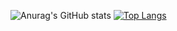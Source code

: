 ![Anurag's GitHub stats](https://github-readme-stats.vercel.app/api?username=HLMY887&show_icons=true&theme=radical)
[![Top Langs](https://github-readme-stats.vercel.app/api/top-langs/?username=HLMY887&layout=compact&langs_count=6&exclude_repo=vran-dev.github.io)](https://github.com/HLMY887)

